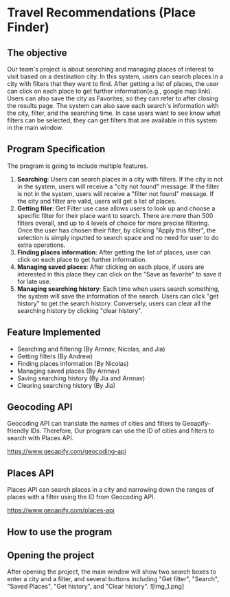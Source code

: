 # Travel Recommendations (Place Finder)

## The objective
Our team's project is about searching and managing places of interest to visit based on a destination city. In this 
system, users can search places in a city with filters that they want to find. After getting a list of places, the user
can click on each place to get further information(e.g., google map link). Users can also save the city as Favorites, so
they can refer to after closing the results page. The system can also save each search's information with the city,
filter, and the searching time. In case users want to see know what filters can be selected, they can get filters that
are available in this system in the main window.

## Program Specification 

The program is going to include multiple features. 
1. __Searching__: Users can search places in a city with filters. If the city is not in the system, users will receive a
"city not found" message. If the filter is not in the system, users will receive a "filter not found" message. If the
city and filter are valid, users will get a list of places.
2. __Getting filer__: Get Filter use case allows users to look up and choose a specific filter for their place want to
search. There are more than 500 filters overall, and up to 4 levels of choice for more precise filtering. Once the user
has chosen their filter, by clicking "Apply this filter", the selection is simply inputted to search space and no need
for user to do extra operations.
3. __Finding places information__: After getting the list of places, user can click on each place to get further
information.
4. __Managing saved places__: After clicking on each place, if users are interested in this place they can click on the
"Save as favorite" to save it for late use.
5. __Managing searching history__: Each time when users search something, the system will save the information of the
   search. Users can click "get history" to get the search history. Conversely, users can clear all the searching history
   by clicking "clear history".

## Feature Implemented
* Searching and filtering (By Arnnav, Nicolas, and Jia)
* Getting filters (By Andrew)
* Finding places information (By Nicolas)
* Managing saved places (By Arnnav)
* Saving searching history (By Jia and Arnnav)
* Clearing searching history (By Jia)

## Geocoding API
Geocoding API can translate the names of cities and filters to Geoapify-friendly IDs. Therefore, Our program can use the
ID of cities and filters to search with Places API.

https://www.geoapify.com/geocoding-api

## Places API
Places API can search places in a city and narrowing down the ranges of places with a filter using the ID from Geocoding
API.

https://www.geoapify.com/places-api

## How to use the program

## Opening the project
After opening the project, the main window will show two search boxes to enter a city and a filter, and several buttons
including "Get filter", "Search", "Saved Places", "Get history", and "Clear history".
![img_1.png]

